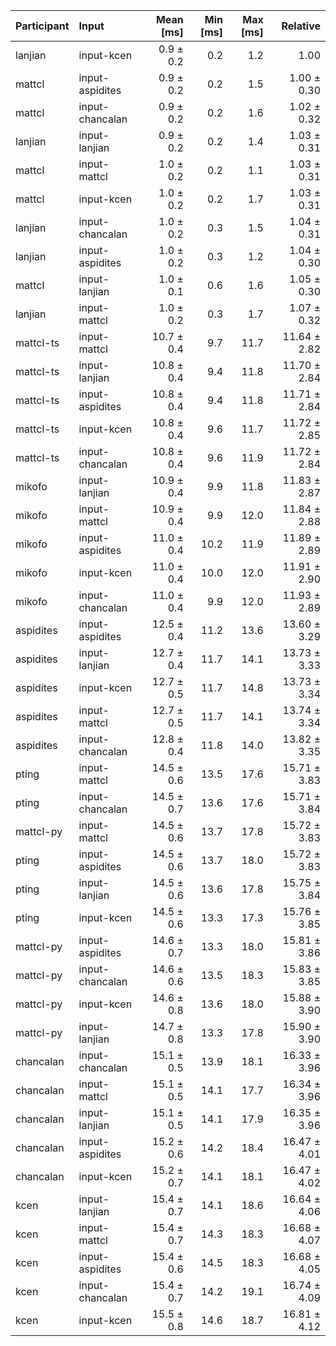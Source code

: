 | Participant | Input | Mean [ms] | Min [ms] | Max [ms] | Relative |
|:---|:---|---:|---:|---:|---:|
| lanjian | input-kcen | 0.9 ± 0.2 | 0.2 | 1.2 | 1.00 |
| mattcl | input-aspidites | 0.9 ± 0.2 | 0.2 | 1.5 | 1.00 ± 0.30 |
| mattcl | input-chancalan | 0.9 ± 0.2 | 0.2 | 1.6 | 1.02 ± 0.32 |
| lanjian | input-lanjian | 0.9 ± 0.2 | 0.2 | 1.4 | 1.03 ± 0.31 |
| mattcl | input-mattcl | 1.0 ± 0.2 | 0.2 | 1.1 | 1.03 ± 0.31 |
| mattcl | input-kcen | 1.0 ± 0.2 | 0.2 | 1.7 | 1.03 ± 0.31 |
| lanjian | input-chancalan | 1.0 ± 0.2 | 0.3 | 1.5 | 1.04 ± 0.31 |
| lanjian | input-aspidites | 1.0 ± 0.2 | 0.3 | 1.2 | 1.04 ± 0.30 |
| mattcl | input-lanjian | 1.0 ± 0.1 | 0.6 | 1.6 | 1.05 ± 0.30 |
| lanjian | input-mattcl | 1.0 ± 0.2 | 0.3 | 1.7 | 1.07 ± 0.32 |
| mattcl-ts | input-mattcl | 10.7 ± 0.4 | 9.7 | 11.7 | 11.64 ± 2.82 |
| mattcl-ts | input-lanjian | 10.8 ± 0.4 | 9.4 | 11.8 | 11.70 ± 2.84 |
| mattcl-ts | input-aspidites | 10.8 ± 0.4 | 9.4 | 11.8 | 11.71 ± 2.84 |
| mattcl-ts | input-kcen | 10.8 ± 0.4 | 9.6 | 11.7 | 11.72 ± 2.85 |
| mattcl-ts | input-chancalan | 10.8 ± 0.4 | 9.6 | 11.9 | 11.72 ± 2.84 |
| mikofo | input-lanjian | 10.9 ± 0.4 | 9.9 | 11.8 | 11.83 ± 2.87 |
| mikofo | input-mattcl | 10.9 ± 0.4 | 9.9 | 12.0 | 11.84 ± 2.88 |
| mikofo | input-aspidites | 11.0 ± 0.4 | 10.2 | 11.9 | 11.89 ± 2.89 |
| mikofo | input-kcen | 11.0 ± 0.4 | 10.0 | 12.0 | 11.91 ± 2.90 |
| mikofo | input-chancalan | 11.0 ± 0.4 | 9.9 | 12.0 | 11.93 ± 2.89 |
| aspidites | input-aspidites | 12.5 ± 0.4 | 11.2 | 13.6 | 13.60 ± 3.29 |
| aspidites | input-lanjian | 12.7 ± 0.4 | 11.7 | 14.1 | 13.73 ± 3.33 |
| aspidites | input-kcen | 12.7 ± 0.5 | 11.7 | 14.8 | 13.73 ± 3.34 |
| aspidites | input-mattcl | 12.7 ± 0.5 | 11.7 | 14.1 | 13.74 ± 3.34 |
| aspidites | input-chancalan | 12.8 ± 0.4 | 11.8 | 14.0 | 13.82 ± 3.35 |
| pting | input-mattcl | 14.5 ± 0.6 | 13.5 | 17.6 | 15.71 ± 3.83 |
| pting | input-chancalan | 14.5 ± 0.7 | 13.6 | 17.6 | 15.71 ± 3.84 |
| mattcl-py | input-mattcl | 14.5 ± 0.6 | 13.7 | 17.8 | 15.72 ± 3.83 |
| pting | input-aspidites | 14.5 ± 0.6 | 13.7 | 18.0 | 15.72 ± 3.83 |
| pting | input-lanjian | 14.5 ± 0.6 | 13.6 | 17.8 | 15.75 ± 3.84 |
| pting | input-kcen | 14.5 ± 0.6 | 13.3 | 17.3 | 15.76 ± 3.85 |
| mattcl-py | input-aspidites | 14.6 ± 0.7 | 13.3 | 18.0 | 15.81 ± 3.86 |
| mattcl-py | input-chancalan | 14.6 ± 0.6 | 13.5 | 18.3 | 15.83 ± 3.85 |
| mattcl-py | input-kcen | 14.6 ± 0.8 | 13.6 | 18.0 | 15.88 ± 3.90 |
| mattcl-py | input-lanjian | 14.7 ± 0.8 | 13.3 | 17.8 | 15.90 ± 3.90 |
| chancalan | input-chancalan | 15.1 ± 0.5 | 13.9 | 18.1 | 16.33 ± 3.96 |
| chancalan | input-mattcl | 15.1 ± 0.5 | 14.1 | 17.7 | 16.34 ± 3.96 |
| chancalan | input-lanjian | 15.1 ± 0.5 | 14.1 | 17.9 | 16.35 ± 3.96 |
| chancalan | input-aspidites | 15.2 ± 0.6 | 14.2 | 18.4 | 16.47 ± 4.01 |
| chancalan | input-kcen | 15.2 ± 0.7 | 14.1 | 18.1 | 16.47 ± 4.02 |
| kcen | input-lanjian | 15.4 ± 0.7 | 14.1 | 18.6 | 16.64 ± 4.06 |
| kcen | input-mattcl | 15.4 ± 0.7 | 14.3 | 18.3 | 16.68 ± 4.07 |
| kcen | input-aspidites | 15.4 ± 0.6 | 14.5 | 18.3 | 16.68 ± 4.05 |
| kcen | input-chancalan | 15.4 ± 0.7 | 14.2 | 19.1 | 16.74 ± 4.09 |
| kcen | input-kcen | 15.5 ± 0.8 | 14.6 | 18.7 | 16.81 ± 4.12 |
